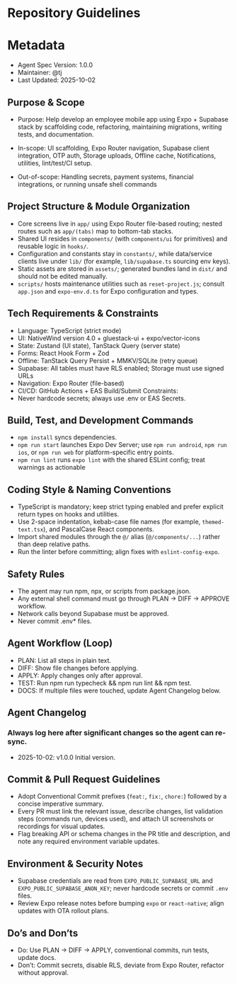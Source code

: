 # Repository Guidelines
# Metadata
- Agent Spec Version: 1.0.0
- Maintainer: @tj
- Last Updated: 2025-10-02
## Purpose & Scope
- Purpose: Help develop an employee mobile app using Expo + Supabase stack by scaffolding code, refactoring, maintaining migrations, writing tests, and documentation.

- In-scope: UI scaffolding, Expo Router navigation, Supabase client integration, OTP auth, Storage uploads, Offline cache, Notifications, utilities, lint/test/CI setup.

- Out-of-scope: Handling secrets, payment systems, financial integrations, or running unsafe shell commands

## Project Structure & Module Organization
- Core screens live in `app/` using Expo Router file-based routing; nested routes such as `app/(tabs)` map to bottom-tab stacks.
- Shared UI resides in `components/` (with `components/ui` for primitives) and reusable logic in `hooks/`.
- Configuration and constants stay in `constants/`, while data/service clients live under `lib/` (for example, `lib/supabase.ts` sourcing env keys).
- Static assets are stored in `assets/`; generated bundles land in `dist/` and should not be edited manually.
- `scripts/` hosts maintenance utilities such as `reset-project.js`; consult `app.json` and `expo-env.d.ts` for Expo configuration and types.

## Tech Requirements & Constraints
- Language: TypeScript (strict mode)
- UI: NativeWind version 4.0 + gluestack-ui + expo/vector-icons
- State: Zustand (UI state), TanStack Query (server state)
- Forms: React Hook Form + Zod
- Offline: TanStack Query Persist + MMKV/SQLite (retry queue)
- Supabase: All tables must have RLS enabled; Storage must use signed URLs
- Navigation: Expo Router (file-based)
- CI/CD: GitHub Actions + EAS Build/Submit
Constraints:
- Never hardcode secrets; always use .env or EAS Secrets.

## Build, Test, and Development Commands    
- `npm install` syncs dependencies.
- `npm run start` launches Expo Dev Server; use `npm run android`, `npm run ios`, or `npm run web` for platform-specific entry points.
- `npm run lint` runs `expo lint` with the shared ESLint config; treat warnings as actionable

## Coding Style & Naming Conventions
- TypeScript is mandatory; keep strict typing enabled and prefer explicit return types on hooks and utilities.
- Use 2-space indentation, kebab-case file names (for example, `themed-text.tsx`), and PascalCase React components.
- Import shared modules through the `@/` alias (`@/components/...`) rather than deep relative paths.
- Run the linter before committing; align fixes with `eslint-config-expo`.

## Safety Rules
- The agent may run npm, npx, or scripts from package.json.
- Any external shell command must go through PLAN → DIFF → APPROVE workflow.
- Network calls beyond Supabase must be approved.
- Never commit .env* files.

## Agent Workflow (Loop)

- PLAN: List all steps in plain text.
- DIFF: Show file changes before applying.
- APPLY: Apply changes only after approval.
- TEST: Run npm run typecheck && npm run lint && npm test.
- DOCS: If multiple files were touched, update Agent Changelog below.

## Agent Changelog
### Always log here after significant changes so the agent can re-sync.
- 2025-10-02: v1.0.0 Initial version. 

 <!-- ## Testing & QA
  - No automated tests yet; add focused Jest + React Native Testing
  Library coverage for new logic, or document manual QA steps clearly.
  - Keep Supabase calls mock-friendly (export functions from modules
  rather than inlining client access inside components).
  - Record manual scenarios (e.g., OTP happy path, invalid code, logout)
  when touching auth. -->

## Commit & Pull Request Guidelines
- Adopt Conventional Commit prefixes (`feat:`, `fix:`, `chore:`) followed by a concise imperative summary.
- Every PR must link the relevant issue, describe changes, list validation steps (commands run, devices used), and attach UI screenshots or recordings for visual updates.
- Flag breaking API or schema changes in the PR title and description, and note any required environment variable updates.

## Environment & Security Notes
- Supabase credentials are read from `EXPO_PUBLIC_SUPABASE_URL` and `EXPO_PUBLIC_SUPABASE_ANON_KEY`; never hardcode secrets or commit `.env` files.
- Review Expo release notes before bumping `expo` or `react-native`; align updates with OTA rollout plans.

## Do’s and Don’ts

- Do: Use PLAN → DIFF → APPLY, conventional commits, run tests, update docs. 
- Don’t: Commit secrets, disable RLS, deviate from Expo Router, refactor without approval.